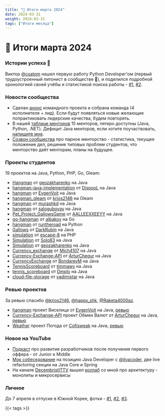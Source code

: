 ```yaml
---
title: "📝 Итоги марта 2024"
date: 2024-03-31
weight: 2024-03-31
tags: ["Итоги месяца"]
---
```


# 📝 Итоги марта 2024

### Истории успеха 🎉

Виктор [@csatom](https://t.me/csatom) нашел первую работу Python Developer'ом (первый трудоустроенный питонист в сообществе 🎉), и поделился подробной хронологией своей учёбы и статистикой поиска работы - [#1](https://t.me/zhukovsd_it_chat/56150/66392), [#2](https://t.me/zhukovsd_it_chat/56150/66393).

### Новости сообщества

- Сделан [анонс](https://t.me/zhukovsd_it_mentor/115) командного проекта и собрана команда (4 исполнителя + лид). Если будут появляться новые желающие попрактиковать лидерские качества, будем повторять.
- В нашей [таблице менторов](https://docs.google.com/spreadsheets/d/1_EaS3CRoBeo-PG04O2YGOYSk3afdGxgeqd3x0WRLe68) 15 менторов, пятеро доступны (Java, Python, .NET). Дефицит Java менторов, если хотите поучаствовать, [напишите мне](https://t.me/zhukovsd).
- [Созвон сообщества](https://www.youtube.com/live/WQ-pN867Rvo) про парное менторство - статистика, текущее положение дел, решение типовых проблем студентов, что менторство даёт менторам, планы на будущее.

### Проекты студентов

19 проектов на Java, Python, PHP, Go, Gleam:

- [Hangman](https://github.com/geozakharenko/Hangman) от [geozakharenko](https://github.com/geozakharenko) на Java
- [hangman-java-implementation](https://github.com/DispooL/hangman-java-implementation) от [DispooL](https://github.com/DispooL) на Java
- [hangman](https://github.com/EvgenVoit/hangman) от [EvgenVoit](https://github.com/EvgenVoit) на Java 
- [hangman_gleam](https://github.com/krios2146/hangman_gleam) от [krios2146](https://github.com/krios2146) на Gleam
- [hangman](https://github.com/murashkd/hangman) от [murashkd](https://github.com/murashkd) на Java
- [hangman](https://github.com/salogubovay/hangman/tree/main) от [salogubovay](https://github.com/salogubovay) на Java
- [Pet_Project_GallowsGame](https://github.com/AALLEEXXEEYY/Pet_Project_GallowsGame) от [AALLEEXXEEYY](https://github.com/AALLEEXXEEYY) на Java
- [go-hangman](https://github.com/albakov/go-hangman) от [albakov](https://github.com/albakov) на Go
- [hangman](https://github.com/runtheroad/hangman) от [runtheroad](https://github.com/runtheroad) на Python
- [Gallows](https://github.com/DarkRubin/Gallows) от [DarkRubin](https://github.com/DarkRubin) на Java
- [simulation](https://github.com/escape-8/simulation) от [escape-8](https://github.com/escape-8) на PHP
- [Simulation](https://github.com/Solo83/Simulation) от [Solo83](https://github.com/Solo83) на Java
- [Simulation](https://github.com/geozakharenko/Simulation) от [geozakharenko](https://github.com/geozakharenko) на Java
- [Currency_exchange](https://github.com/Mich4107/Currency_exchange) от [Mich4107](https://github.com/Mich4107) на Java
- [Currency-Exchange-API](https://github.com/ArturChegur/Currency-Exchange-API) от [ArturChegur](https://github.com/ArturChegur) на Java
- [CurrencyExchange](https://github.com/BondarevM/CurrencyExchange) от [BondarevM](https://github.com/BondarevM) на Java
- [TennisScoreboard](https://github.com/timmawv/TennisScoreboard) от [timmawv](https://github.com/timmawv) на Java
- [tennis_scoreboard](https://github.com/Dmplo/tennis_scoreboard) от [Dmplo](https://github.com/Dmplo) на Java
- [cloud-file-storage](https://github.com/vadimistar/cloud-file-storage) от [vadimistar](https://github.com/vadimistar) на Java

### Ревью проектов

За ревью спасибо [@krios2146](https://t.me/krios2146), [@happy_shk](https://t.me/happy_shk), [@Raketa4000az](https://t.me/Raketa4000az).

- [hangman](https://github.com/EvgenVoit/hangman) проект Виселица от [EvgenVoit](https://github.com/EvgenVoit) на Java, [ревью](https://gist.github.com/Asenim/2ea031cdcd57ad3e37148f0e94083b8f)
- [Currency-Exchange-API](https://github.com/ArturChegur/Currency-Exchange-API) проект Обмен Валют от [ArturChegur](https://github.com/ArturChegur) на Java, [ревью](https://gist.github.com/Asenim/f34870be0ed5b6da687f0e7479836083)
- [Weather](https://github.com/Cofisweak/Weather) проект Погода от [Cofisweak](https://github.com/Cofisweak) на Java, [ревью](https://gist.github.com/Asenim/5a25beeb49ce44e8ee4b1e50ba1d295e)

### Новое на YouTube

- [Подкаст](https://www.youtube.com/watch?v=fybLSMVrrgA) про развитие разработчиков после получения первого оффера - от Junior к Middle
- [Мок собеседование](https://www.youtube.com/watch?v=-ORT94B4XGw) на позицию Java Developer с [@ilyacoder](https://t.me/ilyacoder), две live refactoring секции на Java Core и Spring
- На канале [DecembristITTV](https://www.youtube.com/@DecembristITTV) вышел [коллаб](https://www.youtube.com/watch?v=HXPb2MbNR1E) со мной про архитектуру - монолиты и микросервисы

### Личное

До 7 апреля в отпуске в Южной Корее, фотки - [#1](https://t.me/zhukovsd_it_chat/1/67183?single), [#2](https://t.me/zhukovsd_it_chat/1/67850?single), [#3](https://t.me/zhukovsd_it_chat/1/67492?single).

{{< tags >}}